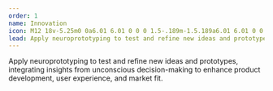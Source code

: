 ```yaml
---
order: 1
name: Innovation
icon: M12 18v-5.25m0 0a6.01 6.01 0 0 0 1.5-.189m-1.5.189a6.01 6.01 0 0 1-1.5-.189m3.75 7.478a12.06 12.06 0 0 1-4.5 0m3.75 2.383a14.406 14.406 0 0 1-3 0M14.25 18v-.192c0-.983.658-1.823 1.508-2.316a7.5 7.5 0 1 0-7.517 0c.85.493 1.509 1.333 1.509 2.316V18
lead: Apply neuroprototyping to test and refine new ideas and prototypes, integrating insights from unconscious decision-making to enhance product development, user experience, and market fit.
---
```


Apply neuroprototyping to test and refine new ideas and prototypes, integrating insights from unconscious decision-making to enhance product development, user experience, and market fit.